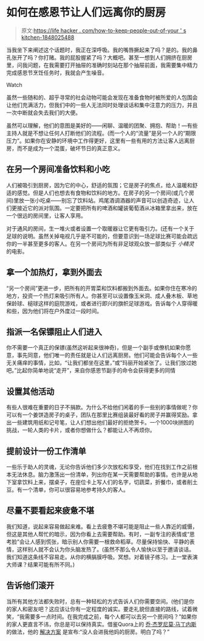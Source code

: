 # 如何在感恩节让人们远离你的厨房

> 原文:[https://life hacker . com/how-to-keep-people-out-of-your ' s kitchen-1848025488](https://lifehacker.com/how-to-keep-people-out-of-your-kitchen-on-thanksgiving-1848025488)

当我坐下来阐述这个话题时，我正在深呼吸。我的嘴唇撅起来了吗？是的。我的鼻孔张开了吗？你打赌。我的屁股握紧了吗？大概吧。甚至一想到人们拥挤在厨房里，问我问题，在我需要打开抽屉的准确时刻站在那个抽屉前面，我需要集中精力完成感恩节烹饪任务时，我就会产生噪音。

Watch

虽然一些随和的、超乎寻常的社会动物可能会发现在准备食物时被所爱的人包围会让他们充满活力，但我们中的一些人无法同时处理谈话和集中注意力的压力，并且一次中断就会失去我们的大便。

虽然可以理解，他们的意图是美好的——闲聊、温暖的团聚、拥抱、帮助！—有些主持人就是不想让任何人打断他们的流程。(而一个人的“流量”是另一个人的“期限压力”。如果你在安静的环境中工作得更好，这里有一些有用的方法让客人远离厨房，而不是成为一个混蛋，破坏节日的真正意义。

## 在另一个房间准备饮料和小吃

人们被吸引到厨房，因为它的中心，舒适的氛围；它是房子的焦点，给人温暖和舒适的感觉。但是人们也想去有食物和饮料的地方。在房子的另一个房间(或几个房间)里放一张小吃桌——别忘了饮料站。鸡尾酒调酒器的声音可以创造奇迹，让人们更接近它的派对氛围。一定要把所有的啤酒和罐装葡萄酒从冰箱里拿出来，放在一个很远的房间里，让客人享用。

对于通风的房间，生一堆火或者设置一个取暖器让它更有吸引力。(还有一个关于足球的说明。虽然关掉电视几乎是不可能的，但要意识到一场足球比赛可能会疏远你的一半甚至更多的客人。在另一个房间为所有非足球观众放一部类似于 *小精灵*的电影。

## 拿一个加热灯，拿到外面去

“另一个房间”更进一步，把所有的开胃菜和饮料都搬到外面去。如果你住在寒冷的地方，投资一个热灯来吸引所有人。你甚至可以设置像玉米洞、成人叠木板、草地保龄球、槌球这样的庭院游戏，或者进行即兴的旗帜足球游戏。告诉每个人穿得暖和些，因为他们将在户外度过一段时间。

## 指派一名保镖阻止人们进入

你不需要一个真正的保镖(虽然这听起来很神奇)，但是一个副手或僚机如果你愿意，事先同意，他们唯一的责任就是让人们远离厨房。他们可能会告诉每个人一些无关痛痒的事情，比如，“让我们都坐在这里，”或”玛丽开始紧张了。让我们放过她吧。”比起你简单地说“走开”，来自你感恩节副手的命令会获得更多的同情

## 设置其他活动

有些人很难在重要的日子不捐款。为什么不给他们闲着的手一些别的事情做呢？你可以有一个姜饼造房子的桌子，团队在那里比赛组装最好看的房子并赢得奖励。拿出一些建筑用纸和记号笔，让人们想出他们最好的拒绝贺卡。一个1000块拼图的挑战，一轮人类的卡片，或者你想做什么？都能让人不再烦你。

## 提前设计一份工作清单

一些乐于助人的灵魂，无论你告诉他们多少次放松和享受，他们在找到工作之前根本无法休息。脑力激荡出一份清单，列出你在某一天需要帮助的事情。也许是从地下室拿饮料上来，摆桌子，在座位卡上写人们的名字，切蔬菜，折餐巾，或者削土豆。有一个清单，你可以很容易地参考持久的客人。

## 尽量不要看起来疲惫不堪

我们知道，说起来容易做起来难。看上去疲惫不堪可能是阻止一些人靠近的威慑，但这是其他人帮忙的暗示，因为你看上去需要帮助。有时，一副专注的表情或“思考脸”会让人感到慌张，暗示别人你需要一根救命稻草。尽量保持愉快、平静的表情，这样别人就不会认为你头脑发热了。(虽然不那么令人愉快以至于邀请谈话。我们知道这条线不容易走。从你的横膈膜呼吸。冥想。对着镜子练习。上一堂表演大师课？结果可能有所不同。)

## 告诉他们滚开

当所有其他方法都失败时，总有一种轻松的方式告诉人们你需要空间。(他们是你的家人和密友吧？这应该让你有一定程度的诚实。要走礼貌但直接的路线，试着微笑，“我需要多一点时间。在我完成之前，每个人都可以去另一个房间吗？”如果你的家人更直言不讳，你总是可以保持真实。借鉴Quora上的 [乔·杰罗尼莫·马丁内斯](https://www.quora.com/profile/Joe-Geronimo-Martinez) 的做法，他的 [解决方案](https://www.quora.com/How-can-I-keep-guests-from-trying-to-help-out-in-the-kitchen-on-Thanksgiving-Whats-the-best-way-to-politely-decline-their-help) 是宣布:“没人会进我他妈的厨房。明白了吗？”